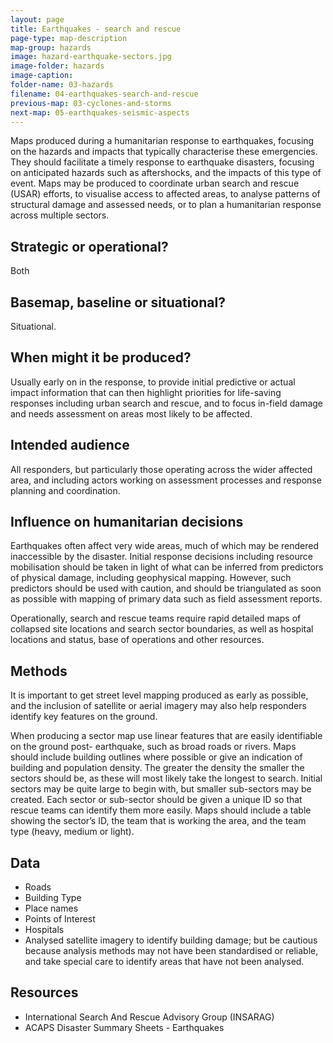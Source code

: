 ```yaml
---
layout: page
title: Earthquakes - search and rescue
page-type: map-description
map-group: hazards
image: hazard-earthquake-sectors.jpg
image-folder: hazards
image-caption: 
folder-name: 03-hazards
filename: 04-earthquakes-search-and-rescue
previous-map: 03-cyclones-and-storms
next-map: 05-earthquakes-seismic-aspects
---
```


Maps produced during a humanitarian response to earthquakes, focusing on the hazards and impacts that typically characterise these emergencies. They should facilitate a timely response to earthquake disasters, focusing on anticipated hazards such as aftershocks, and the impacts of this type of event. Maps may be produced to coordinate urban search and rescue \(USAR\) efforts, to visualise access to affected areas, to analyse patterns of structural damage and assessed needs, or to plan a humanitarian response across multiple sectors.

## Strategic or operational?

Both

## Basemap, baseline or situational?

Situational.

## When might it be produced?

Usually early on in the response, to provide initial predictive or actual impact information that can then highlight priorities for life-saving responses including urban search and rescue, and to focus in-field damage and needs assessment on areas most likely to be affected.

## Intended audience

All responders, but particularly those operating across the wider affected area, and including actors working on assessment processes and response planning and coordination.

## Influence on humanitarian decisions

Earthquakes often affect very wide areas, much of which may be rendered inaccessible by the disaster. Initial response decisions including resource mobilisation should be taken in light of what can be inferred from predictors of physical damage, including geophysical mapping. However, such predictors should be used with caution, and should be triangulated as soon as possible with mapping of primary data such as field assessment reports.

Operationally, search and rescue teams require rapid detailed maps of collapsed site locations and search sector boundaries, as well as hospital locations and status, base of operations and other resources.

## Methods

It is important to get street level mapping produced as early as possible, and the inclusion of satellite or aerial imagery may also help responders identify key features on the ground.

When producing a sector map use linear features that are easily identifiable on the ground post- earthquake, such as broad roads or rivers. Maps should include building outlines where possible or give an indication of building and population density. The greater the density the smaller the sectors should be, as these will most likely take the longest to search. Initial sectors may be quite large to begin with, but smaller sub-sectors may be created. Each sector or sub-sector should be given a unique ID so that rescue teams can identify them more easily. Maps should include a table showing the sector’s ID, the team that is working the area, and the team type \(heavy, medium or light\).

## Data

* Roads
* Building Type
* Place names
* Points of Interest
* Hospitals
* Analysed satellite imagery to identify building damage; but be cautious because analysis methods may not have been standardised or reliable, and take special care to identify areas that have not been analysed.

## Resources

* International Search And Rescue Advisory Group \(INSARAG\)
* ACAPS Disaster Summary Sheets - Earthquakes


